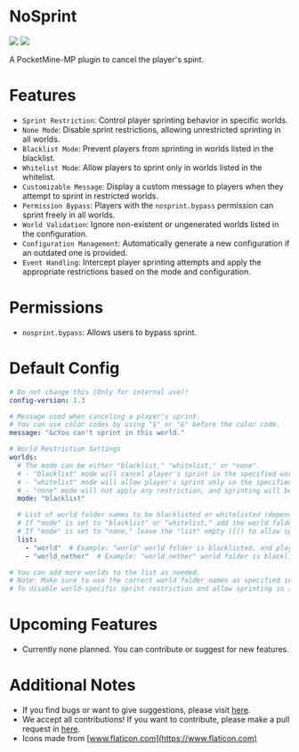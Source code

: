 # NoSprint

[![](https://poggit.pmmp.io/shield.state/NoSprint)](https://poggit.pmmp.io/p/NoSprint)
[![](https://poggit.pmmp.io/shield.dl.total/NoSprint)](https://poggit.pmmp.io/p/NoSprint)

A PocketMine-MP plugin to cancel the player's spint.

# Features

- `Sprint Restriction`: Control player sprinting behavior in specific worlds.
- `None Mode`: Disable sprint restrictions, allowing unrestricted sprinting in all worlds.
- `Blacklist Mode`: Prevent players from sprinting in worlds listed in the blacklist.
- `Whitelist Mode`: Allow players to sprint only in worlds listed in the whitelist.
- `Customizable Message`: Display a custom message to players when they attempt to sprint in restricted worlds.
- `Permission Bypass`: Players with the `nosprint.bypass` permission can sprint freely in all worlds.
- `World Validation`: Ignore non-existent or ungenerated worlds listed in the configuration.
- `Configuration Management`: Automatically generate a new configuration if an outdated one is provided.
- `Event Handling`: Intercept player sprinting attempts and apply the appropriate restrictions based on the mode and configuration.

# Permissions

- `nosprint.bypass`: Allows users to bypass sprint.

# Default Config

```yaml
# Do not change this (Only for internal use)!
config-version: 1.3

# Message used when canceling a player's sprint.
# You can use color codes by using "§" or "&" before the color code.
message: "&cYou can't sprint in this world."

# World Restriction Settings
worlds:
  # The mode can be either "blacklist," "whitelist," or "none".
  # - "blacklist" mode will cancel player's sprint in the specified worlds (blacklisted) and allow sprinting in other worlds.
  # - "whitelist" mode will allow player's sprint only in the specified worlds (whitelisted) and cancel sprinting in other worlds.
  # - "none" mode will not apply any restriction, and sprinting will be allowed in all worlds.
  mode: "blacklist"

  # List of world folder names to be blacklisted or whitelisted (depending on the mode set above).
  # If "mode" is set to "blacklist" or "whitelist," add the world folder names accordingly.
  # If "mode" is set to "none," leave the "list" empty ([]) to allow sprinting in all worlds.
  list:
    - "world"  # Example: "world" world folder is blacklisted, and players can't sprint here.
    - "world_nether"  # Example: "world_nether" world folder is blacklisted, and players can't sprint here.

# You can add more worlds to the list as needed.
# Note: Make sure to use the correct world folder names as specified in your PocketMine-MP server configuration.
# To disable world-specific sprint restriction and allow sprinting in all worlds, set "mode" to "none" and leave the "list" empty ([]) or remove the "list" entirely.

```

# Upcoming Features

- Currently none planned. You can contribute or suggest for new features.

# Additional Notes

- If you find bugs or want to give suggestions, please visit [here](https://github.com/AIPTU/NoSprint/issues).
- We accept all contributions! If you want to contribute, please make a pull request in [here](https://github.com/AIPTU/NoSprint/pulls).
- Icons made from [www.flaticon.com](https://www.flaticon.com)
